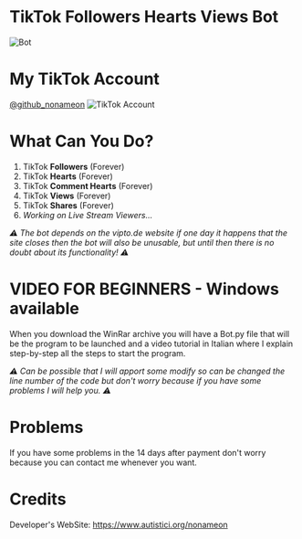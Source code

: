 # TikTok Followers Hearts Views Bot
![Bot](https://cdn.sellix.io/storefront/f8dbf40f12121c7aef593b4b0e23fef6d8671530/68747470733a2f2f692e6962622e636f2f514a4e544b57702f73637265656e73686f742e706e67)

# My TikTok Account
[@github_nonameon](https://www.tiktok.com/@github_nonameon)
![TikTok Account](https://cdn.sellix.io/storefront/2aae10accf655d42ae433d19cdfc4abf01cbf9d0/68747470733a2f2f692e6962622e636f2f577434445373592f6173642e706e67)

# What Can You Do?
1. TikTok **Followers** (Forever)
2. TikTok **Hearts** (Forever)
3. TikTok **Comment Hearts** (Forever)
4. TikTok **Views** (Forever)
5. TikTok **Shares** (Forever)
6. *Working on Live Stream Viewers…*

*⚠️ The bot depends on the vipto.de website if one day it happens that the site closes then the bot will also be unusable, but until then there is no doubt about its functionality! ⚠️*

# VIDEO FOR BEGINNERS - Windows available
When you download the WinRar archive you will have a Bot.py file that will be the program to be launched and a video tutorial in Italian where I explain step-by-step all the steps to start the program.

*⚠️ Can be possible that I will apport some modify so can be changed the line number of the code but don't worry because if you have some problems I will help you. ⚠️*

# Problems
If you have some problems in the 14 days after payment don't worry because you can contact me whenever you want.

# Credits
Developer's WebSite: https://www.autistici.org/nonameon
